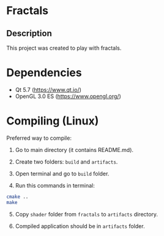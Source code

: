 # Fractals

## Description

This project was created to play with fractals.

# Dependencies

* Qt 5.7 (https://www.qt.io/)
* OpenGL 3.0 ES (https://www.opengl.org/)

# Compiling (Linux)

Preferred way to compile:

1. Go to main directory (it contains README.md).

2. Create two folders: `build` and `artifacts`.

3. Open terminal and go to `build` folder.

4. Run this commands in terminal:

  ```bash
  cmake ..
  make
  ```

5. Copy `shader` folder from `fractals` to `artifacts` directory.

6. Compiled application should be in `artifacts` folder.
